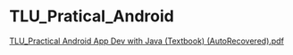 # TLU_Pratical_Android

[TLU_Practical Android App Dev with Java (Textbook) (AutoRecovered).pdf](https://github.com/user-attachments/files/19242442/TLU_Practical.Android.App.Dev.with.Java.Textbook.AutoRecovered.pdf)
